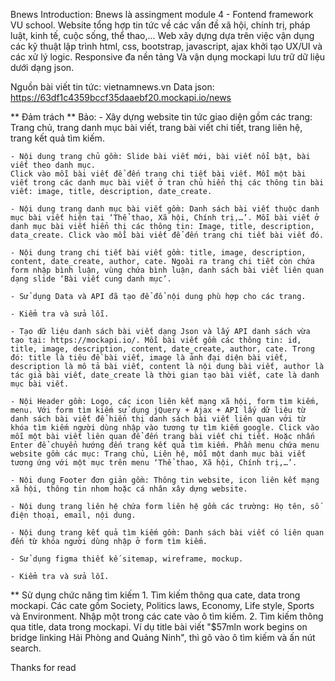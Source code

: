 Bnews
Introduction: Bnews là assingment module 4 - Fontend framework VU school. Website tổng hợp tin tức về các vấn đề xã hội, chính trị, pháp luật, kinh tế, cuộc sống, thể thao,... Web xây dựng dựa trên việc vận dụng các kỹ thuật lập trình html, css, bootstrap, javascript, ajax khởi tạo UX/UI và các xử lý logic. Responsive đa nền tảng Và vận dụng mockapi lưu trữ dữ liệu dưới dạng json.

Nguồn bài viết tin tức: vietnamnews.vn
Data json: https://63df1c4359bccf35daaebf20.mockapi.io/news

 ** Đảm trách **
Bảo:
    - Xây dựng website tin tức giao diện gồm các trang: Trang chủ, trang danh mục bài viết, trang bài viết chi tiết, trang liên hệ, trang kết quả tìm kiếm.

    - Nội dung trang chủ gồm: Slide bài viết mới, bài viết nổi bật, bài viết theo danh mục.
    Click vào mỗi bài viết để đến trang chi tiết bài viết. Mỗi một bài viết trong các danh mục bài viết ở tran chủ hiển thị các thông tin bài viết: image, title, description, date_create.

    - Nội dung trang danh mục bài viết gồm: Danh sách bài viết thuộc danh mục bài viết hiện tại ‘Thể thao, Xã hội, Chính trị,…’. Mỗi bài viết ở danh mục bài viết hiển thị các thông tin: Image, title, description, data_create. Click vào mỗi bài viết để đến trang chi tiết bài viết đó.

    - Nội dung trang chi tiết bài viết gồm: title, image, description, content, date_create, author, cate. Ngoài ra trang chi tiết còn chứa form nhập bình luận, vùng chứa bình luận, danh sách bài viết liên quan dạng slide ‘Bài viết cung danh mục’.

    - Sử dụng Data và API đã tạo để đổ nội dung phù hợp cho các trang.

    - Kiểm tra và sửa lỗi.

    - Tạo dữ liệu danh sách bài viết dạng Json và lấy API danh sách vừa tạo tại: https://mockapi.io/. Mỗi bài viết gồm các thông tin: id, title, image, description, content, date_create, author, cate. Trong đó: title là tiêu đề bài viết, image là ảnh đại diện bài viết, description là mô tả bài viết, content là nội dung bài viết, author là tác giả bài viết, date_create là thời gian tạo bài viết, cate là danh mục bài viết.

    - Nội Header gồm: Logo, các icon liên kết mạng xã hội, form tìm kiếm, menu. Với form tìm kiếm sử dụng jQuery + Ajax + API lấy dữ liệu từ danh sách bài viết để hiển thị danh sách bài viết liên quan với từ khóa tìm kiếm người dùng nhập vào tương tự tìm kiếm google. Click vào mỗi một bài viết liên quan để đến trang bài viết chi tiết. Hoặc nhấn Enter để chuyển hướng đến trang kết quả tìm kiếm. Phần menu chứa menu website gồm các mục: Trang chủ, Liên hệ, mỗi một danh mục bài viết tương ứng với một mục trên menu ‘Thể thao, Xã hội, Chính trị,…’.

    - Nội dung Footer đơn giản gồm: Thông tin website, icon liên kết mạng xã hội, thông tin nhom hoặc cá nhân xây dựng website.

    - Nội dung trang liên hệ chứa form liên hệ gồm các trường: Họ tên, số điện thoại, email, nội dung.

    - Nội dung trang kết quả tìm kiếm gồm: Danh sách bài viết có liên quan đến từ khóa người dùng nhập ở form tìm kiếm.

    - Sử dụng figma thiết kế sitemap, wireframe, mockup.

    - Kiểm tra và sửa lỗi.

** Sử dụng chức năng tìm kiếm
    1. Tìm kiếm thông qua cate, data trong mockapi. Các cate gồm Society, Politics laws, Economy, Life style, Sports và Environment. Nhập một trong các cate vào ô tìm kiếm.
    2. Tìm kiếm thông qua title, data trong mockapi. Ví dụ title bài viết "$57mln work begins on bridge linking Hải Phòng and Quảng Ninh", thì gõ vào ô tìm kiếm và ấn nút search.

Thanks for read